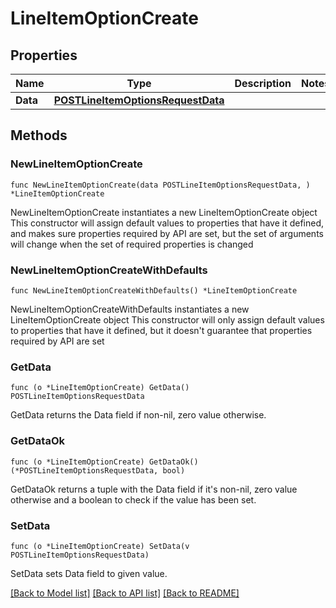 # LineItemOptionCreate

## Properties

Name | Type | Description | Notes
------------ | ------------- | ------------- | -------------
**Data** | [**POSTLineItemOptionsRequestData**](POSTLineItemOptionsRequestData.md) |  | 

## Methods

### NewLineItemOptionCreate

`func NewLineItemOptionCreate(data POSTLineItemOptionsRequestData, ) *LineItemOptionCreate`

NewLineItemOptionCreate instantiates a new LineItemOptionCreate object
This constructor will assign default values to properties that have it defined,
and makes sure properties required by API are set, but the set of arguments
will change when the set of required properties is changed

### NewLineItemOptionCreateWithDefaults

`func NewLineItemOptionCreateWithDefaults() *LineItemOptionCreate`

NewLineItemOptionCreateWithDefaults instantiates a new LineItemOptionCreate object
This constructor will only assign default values to properties that have it defined,
but it doesn't guarantee that properties required by API are set

### GetData

`func (o *LineItemOptionCreate) GetData() POSTLineItemOptionsRequestData`

GetData returns the Data field if non-nil, zero value otherwise.

### GetDataOk

`func (o *LineItemOptionCreate) GetDataOk() (*POSTLineItemOptionsRequestData, bool)`

GetDataOk returns a tuple with the Data field if it's non-nil, zero value otherwise
and a boolean to check if the value has been set.

### SetData

`func (o *LineItemOptionCreate) SetData(v POSTLineItemOptionsRequestData)`

SetData sets Data field to given value.



[[Back to Model list]](../README.md#documentation-for-models) [[Back to API list]](../README.md#documentation-for-api-endpoints) [[Back to README]](../README.md)


